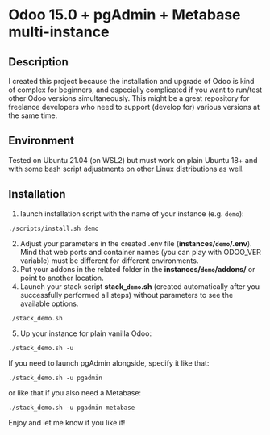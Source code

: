 # Odoo 15.0 + pgAdmin + Metabase multi-instance

## Description
I created this project because the installation and upgrade of Odoo is kind of complex for beginners, and especially complicated if you want to run/test other Odoo versions simultaneously. This might be a great repository for freelance developers who need to support (develop for) various versions at the same time.

## Environment
Tested on Ubuntu 21.04 (on WSL2) but must work on plain Ubuntu 18+ and with some bash script adjustments on other Linux distributions as well.

## Installation
1. launch installation script with the name of your instance (e.g. `demo`):
```
./scripts/install.sh demo
```
2. Adjust your parameters in the created .env file (**instances/`demo`/.env**). Mind that web ports and container names (you can play with ODOO_VER variable) must be different for different environments.
3. Put your addons in the related folder in the **instances/`demo`/addons/** or point to another location.
4. Launch your stack script **stack_`demo`.sh** (created automatically after you successfully performed all steps) without parameters to see the available options.
```
./stack_demo.sh
```
5. Up your instance for plain vanilla Odoo:
```
./stack_demo.sh -u
```

If you need to launch pgAdmin alongside, specify it like that:
```
./stack_demo.sh -u pgadmin
```
or like that if you also need a Metabase:
```
./stack_demo.sh -u pgadmin metabase
```

Enjoy and let me know if you like it!
